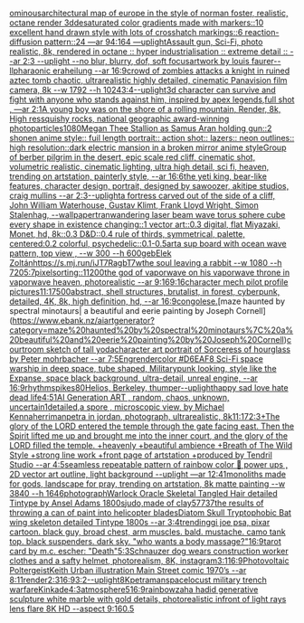 [ominous](https://www.ebank.nz/aiartgenerator?category=ominous)[architectural map of europe in the style of norman foster, realistic, octane render 3d](https://www.ebank.nz/aiartgenerator?category=architectural%20map%20of%20europe%20in%20the%20style%20of%20norman%20foster%2C%20realistic%2C%20octane%20render%203d)[desaturated color gradients made with markers::10 excellent hand drawn style with lots of crosshatch markings::6 reaction-diffusion pattern::24 —ar 94:164 —uplight](https://www.ebank.nz/aiartgenerator?category=desaturated%20color%20gradients%20made%20with%20markers%3A%3A10%20excellent%20hand%20drawn%20style%20with%20lots%20of%20crosshatch%20markings%3A%3A6%20reaction-diffusion%20pattern%3A%3A24%20%E2%80%94ar%2094%3A164%20%E2%80%94uplight)[Assault gun, Sci-Fi, photo realistic, 8k, rendered in octane :: hyper industrialisation :: extreme detail :: --ar 2:3 --uplight --no blur, blurry, dof, soft focus](https://www.ebank.nz/aiartgenerator?category=Assault%20gun%2C%20Sci-Fi%2C%20photo%20realistic%2C%208k%2C%20rendered%20in%20octane%20%3A%3A%20hyper%20industrialisation%20%3A%3A%20extreme%20detail%20%3A%3A%20--ar%202%3A3%20--uplight%20--no%20blur%2C%20blurry%2C%20dof%2C%20soft%20focus)[artwork by louis faurer](https://www.ebank.nz/aiartgenerator?category=artwork%20by%20louis%20faurer)[--ll](https://www.ebank.nz/aiartgenerator?category=--ll)[pharaonic era](https://www.ebank.nz/aiartgenerator?category=pharaonic%20era)[heilung --ar 16:9](https://www.ebank.nz/aiartgenerator?category=heilung%20--ar%2016%3A9)[crowd of zombies attacks a knight in ruined aztec tomb chaotic, ultrarealistic highly detailed, cinematic Panavision film camera, 8k --w 1792 --h 1024](https://www.ebank.nz/aiartgenerator?category=crowd%20of%20zombies%20attacks%20a%20knight%20in%20ruined%20aztec%20tomb%20chaotic%2C%20ultrarealistic%20highly%20detailed%2C%20cinematic%20Panavision%20film%20camera%2C%208k%20--w%201792%20--h%201024)[3:4](https://www.ebank.nz/aiartgenerator?category=3%3A4)[--uplight](https://www.ebank.nz/aiartgenerator?category=--uplight)[3d character can survive and fight with anyone who stands against him, inspired by apex legends,full shot , —ar 2:1](https://www.ebank.nz/aiartgenerator?category=3d%20character%20can%20survive%20and%20fight%20with%20anyone%20who%20stands%20against%20him%2C%20inspired%20by%20apex%20legends%2Cfull%20shot%20%2C%20%E2%80%94ar%202%3A1)[A young boy was on the shore of a rolling mountain, Render, 8k, High res](https://www.ebank.nz/aiartgenerator?category=A%20young%20boy%20was%20on%20the%20shore%20of%20a%20rolling%20mountain%2C%20Render%2C%208k%2C%20High%20res)[squishy rocks, national geographic award-winning photo](https://www.ebank.nz/aiartgenerator?category=squishy%20rocks%2C%20national%20geographic%20award-winning%20photo)[particles](https://www.ebank.nz/aiartgenerator?category=particles)[1080](https://www.ebank.nz/aiartgenerator?category=1080)[Megan Thee Stallion as Samus Aran holding gun::2 shonen anime style:: fuil length portrait:: action shot:: lazers:: neon outlines:: high resolution::](https://www.ebank.nz/aiartgenerator?category=Megan%20Thee%20Stallion%20as%20Samus%20Aran%20holding%20gun%3A%3A2%20shonen%20anime%20style%3A%3A%20fuil%20length%20portrait%3A%3A%20action%20shot%3A%3A%20lazers%3A%3A%20neon%20outlines%3A%3A%20high%20resolution%3A%3A)[dark electric mansion in a broken mirror anime style](https://www.ebank.nz/aiartgenerator?category=dark%20electric%20mansion%20in%20a%20broken%20mirror%20anime%20style)[Group of berber pilgrim in the desert, epic scale red cliff,  cinematic shot, volumetric realistic, cinematic lighting, ultra high detail, sci fi, heaven,  trending on artstation, painterly style, --ar 16:6](https://www.ebank.nz/aiartgenerator?category=Group%20of%20berber%20pilgrim%20in%20the%20desert%2C%20epic%20scale%20red%20cliff%2C%20%20cinematic%20shot%2C%20volumetric%20realistic%2C%20cinematic%20lighting%2C%20ultra%20high%20detail%2C%20sci%20fi%2C%20heaven%2C%20%20trending%20on%20artstation%2C%20painterly%20style%2C%20--ar%2016%3A6)[the yeti king, bear-like features, character design, portrait, designed by sawoozer, akitipe studios, craig mullins --ar 2:3](https://www.ebank.nz/aiartgenerator?category=the%20yeti%20king%2C%20bear-like%20features%2C%20character%20design%2C%20portrait%2C%20designed%20by%20sawoozer%2C%20akitipe%20studios%2C%20craig%20mullins%20--ar%202%3A3)[--uplight](https://www.ebank.nz/aiartgenerator?category=--uplight)[a fortress carved out of the side of a cliff, John William Waterhouse, Gustav Klimt, Frank Lloyd Wright, Simon Stalenhag, --wallpaper](https://www.ebank.nz/aiartgenerator?category=a%20fortress%20carved%20out%20of%20the%20side%20of%20a%20cliff%2C%20John%20William%20Waterhouse%2C%20Gustav%20Klimt%2C%20Frank%20Lloyd%20Wright%2C%20Simon%20Stalenhag%2C%20--wallpaper)[tran](https://www.ebank.nz/aiartgenerator?category=tran)[wandering laser beam wave torus sphere cube every shape in existence changing::1 vector art::0.3 digital, flat Miyazaki, Monet, hd, 8k::0.3 D&D::0.4 rule of thirds, symmetrical, palette, centered:0.2 colorful, psychedelic::0.1](https://www.ebank.nz/aiartgenerator?category=wandering%20laser%20beam%20wave%20torus%20sphere%20cube%20every%20shape%20in%20existence%20changing%3A%3A1%20vector%20art%3A%3A0.3%20digital%2C%20flat%20Miyazaki%2C%20Monet%2C%20hd%2C%208k%3A%3A0.3%20D%26D%3A%3A0.4%20rule%20of%20thirds%2C%20symmetrical%2C%20palette%2C%20centered%3A0.2%20colorful%2C%20psychedelic%3A%3A0.1)[-0.5](https://www.ebank.nz/aiartgenerator?category=-0.5)[art](https://www.ebank.nz/aiartgenerator?category=art)[a sup board with ocean wave pattern, top view , --w 300 --h 600](https://www.ebank.nz/aiartgenerator?category=a%20sup%20board%20with%20ocean%20wave%20pattern%2C%20top%20view%20%2C%20--w%20300%20--h%20600)[geb](https://www.ebank.nz/aiartgenerator?category=geb)[Elek Zoltán](https://www.ebank.nz/aiartgenerator?category=Elek%20Zolt%C3%A1n)[<https://s.mj.run/iJT7RagbT7w>](https://www.ebank.nz/aiartgenerator?category=%3Chttps%3A//s.mj.run/iJT7RagbT7w%3E)[the soul leaving a rabbit --w 1080 --h 720](https://www.ebank.nz/aiartgenerator?category=the%20soul%20leaving%20a%20rabbit%20--w%201080%20--h%20720)[5:7](https://www.ebank.nz/aiartgenerator?category=5%3A7)[pixelsorting::1](https://www.ebank.nz/aiartgenerator?category=pixelsorting%3A%3A1)[1200](https://www.ebank.nz/aiartgenerator?category=1200)[the god of vaporwave on his vaporwave throne in vaporwave heaven, photorealistic --ar 9:16](https://www.ebank.nz/aiartgenerator?category=the%20god%20of%20vaporwave%20on%20his%20vaporwave%20throne%20in%20vaporwave%20heaven%2C%20photorealistic%20--ar%209%3A16)[9:16](https://www.ebank.nz/aiartgenerator?category=9%3A16)[character mech pilot profile pictures](https://www.ebank.nz/aiartgenerator?category=character%20mech%20pilot%20profile%20pictures)[11:17](https://www.ebank.nz/aiartgenerator?category=11%3A17)[500](https://www.ebank.nz/aiartgenerator?category=500)[abstract, shell structures, brutalist, in forest, cyberpunk, detailed, 4K, 8k, high definition, hd, --ar 16:9](https://www.ebank.nz/aiartgenerator?category=abstract%2C%20shell%20structures%2C%20brutalist%2C%20in%20forest%2C%20cyberpunk%2C%20detailed%2C%204K%2C%208k%2C%20high%20definition%2C%20hd%2C%20--ar%2016%3A9)[congolese.](https://www.ebank.nz/aiartgenerator?category=congolese.)[maze haunted by spectral minotaurs| a beautiful and eerie painting by Joseph Cornell](https://www.ebank.nz/aiartgenerator?category=maze%20haunted%20by%20spectral%20minotaurs%7C%20a%20beautiful%20and%20eerie%20painting%20by%20Joseph%20Cornell)[courtroom sketch of tall yoda](https://www.ebank.nz/aiartgenerator?category=courtroom%20sketch%20of%20tall%20yoda)[character art portrait of Sorceress of hourglass by Peter mohrbacher --ar 7:5](https://www.ebank.nz/aiartgenerator?category=character%20art%20portrait%20of%20Sorceress%20of%20hourglass%20by%20Peter%20mohrbacher%20--ar%207%3A5)[Eng](https://www.ebank.nz/aiartgenerator?category=Eng)[render](https://www.ebank.nz/aiartgenerator?category=render)[color #D6EAF8 Sci-Fi space warship in deep space, tube shaped, Militarypunk looking, style like the Expanse, space black background, ultra-detail, unreal engine, --ar 16:9](https://www.ebank.nz/aiartgenerator?category=color%20%23D6EAF8%20Sci-Fi%20space%20warship%20in%20deep%20space%2C%20tube%20shaped%2C%20Militarypunk%20looking%2C%20style%20like%20the%20Expanse%2C%20space%20black%20background%2C%20ultra-detail%2C%20unreal%20engine%2C%20--ar%2016%3A9)[rhythm](https://www.ebank.nz/aiartgenerator?category=rhythm)[spikes](https://www.ebank.nz/aiartgenerator?category=spikes)[80](https://www.ebank.nz/aiartgenerator?category=80)[Helios, Berkeley, thumper](https://www.ebank.nz/aiartgenerator?category=Helios%2C%20Berkeley%2C%20thumper)[--uplight](https://www.ebank.nz/aiartgenerator?category=--uplight)[happy sad love hate dead life](https://www.ebank.nz/aiartgenerator?category=happy%20sad%20love%20hate%20dead%20life)[4:5](https://www.ebank.nz/aiartgenerator?category=4%3A5)[1](https://www.ebank.nz/aiartgenerator?category=1)[AI Generation ART , random, chaos, unknown, uncertain](https://www.ebank.nz/aiartgenerator?category=AI%20Generation%20ART%20%2C%20random%2C%20chaos%2C%20unknown%2C%20uncertain)[1](https://www.ebank.nz/aiartgenerator?category=1)[detailed,](https://www.ebank.nz/aiartgenerator?category=detailed%2C)[a spore , microscopic view, by Michael Kenna](https://www.ebank.nz/aiartgenerator?category=a%20spore%20%2C%20microscopic%20view%2C%20by%20Michael%20Kenna)[herriman](https://www.ebank.nz/aiartgenerator?category=herriman)[petra in jordan, photograph, ultrarealistic, 8k](https://www.ebank.nz/aiartgenerator?category=petra%20in%20jordan%2C%20photograph%2C%20ultrarealistic%2C%208k)[11:17](https://www.ebank.nz/aiartgenerator?category=11%3A17)[2:3](https://www.ebank.nz/aiartgenerator?category=2%3A3)[+The glory of the LORD entered the temple through the gate facing east. Then the Spirit lifted me up and brought me into the inner court, and the glory of the LORD filled the temple. +heavenly +beautiful ambience +Breath of The Wild Style +strong line work +front page of artstation +produced by Tendril Studio --ar 4:5](https://www.ebank.nz/aiartgenerator?category=%2BThe%20glory%20of%20the%20LORD%20entered%20the%20temple%20through%20the%20gate%20facing%20east.%20Then%20the%20Spirit%20lifted%20me%20up%20and%20brought%20me%20into%20the%20inner%20court%2C%20and%20the%20glory%20of%20the%20LORD%20filled%20the%20temple.%20%2Bheavenly%20%2Bbeautiful%20ambience%20%2BBreath%20of%20The%20Wild%20Style%20%2Bstrong%20line%20work%20%2Bfront%20page%20of%20artstation%20%2Bproduced%20by%20Tendril%20Studio%20--ar%204%3A5)[seamless repeatable pattern of rainbow color 🍄 power ups , 2D vector art outline, light background --uplight —ar 12:41](https://www.ebank.nz/aiartgenerator?category=seamless%20repeatable%20pattern%20of%20rainbow%20color%20%F0%9F%8D%84%20power%20ups%20%2C%202D%20vector%20art%20outline%2C%20light%20background%20--uplight%20%E2%80%94ar%2012%3A41)[monoliths made for gods, landscape for pray, trending on artstation, 8k matte painting --w 3840 --h 1646](https://www.ebank.nz/aiartgenerator?category=monoliths%20made%20for%20gods%2C%20landscape%20for%20pray%2C%20trending%20on%20artstation%2C%208k%20matte%20painting%20--w%203840%20--h%201646)[photograph](https://www.ebank.nz/aiartgenerator?category=photograph)[Warlock Oracle Skeletal Tangled Hair detailed Tintype by Ansel Adams 1800s](https://www.ebank.nz/aiartgenerator?category=Warlock%20Oracle%20Skeletal%20Tangled%20Hair%20detailed%20Tintype%20by%20Ansel%20Adams%201800s)[judo,made of clay](https://www.ebank.nz/aiartgenerator?category=judo%2Cmade%20of%20clay)[57737](https://www.ebank.nz/aiartgenerator?category=57737)[the results of throwing a can of paint into helicopter blades](https://www.ebank.nz/aiartgenerator?category=the%20results%20of%20throwing%20a%20can%20of%20paint%20into%20helicopter%20blades)[Diatom Skull Tryptophobic Bat wing skeleton detailed Tintype 1800s --ar 3:4](https://www.ebank.nz/aiartgenerator?category=Diatom%20Skull%20Tryptophobic%20Bat%20wing%20skeleton%20detailed%20Tintype%201800s%20--ar%203%3A4)[trending](https://www.ebank.nz/aiartgenerator?category=trending)[gi joe psa, pixar cartoon. black guy, broad chest, arm muscles. bald. mustache. camo tank top. black suspenders. dark sky. "who wants a body massage?"](https://www.ebank.nz/aiartgenerator?category=gi%20joe%20psa%2C%20pixar%20cartoon.%20black%20guy%2C%20broad%20chest%2C%20arm%20muscles.%20bald.%20mustache.%20camo%20tank%20top.%20black%20suspenders.%20dark%20sky.%20%22who%20wants%20a%20body%20massage%3F%22)[16:9](https://www.ebank.nz/aiartgenerator?category=16%3A9)[tarot card by m.c. escher:  "Death"](https://www.ebank.nz/aiartgenerator?category=tarot%20card%20by%20m.c.%20escher%3A%20%20%22Death%22)[5:3](https://www.ebank.nz/aiartgenerator?category=5%3A3)[Schnauzer dog wears construction worker clothes and a safty helmet, photorealism, 8K, instagram](https://www.ebank.nz/aiartgenerator?category=Schnauzer%20dog%20wears%20construction%20worker%20clothes%20and%20a%20safty%20helmet%2C%20photorealism%2C%208K%2C%20instagram)[3:1](https://www.ebank.nz/aiartgenerator?category=3%3A1)[16:9](https://www.ebank.nz/aiartgenerator?category=16%3A9)[Photovoltaic Poltergeist](https://www.ebank.nz/aiartgenerator?category=Photovoltaic%20Poltergeist)[Keith Urban illustration Main Street comic 1970’s --ar 8:11](https://www.ebank.nz/aiartgenerator?category=Keith%20Urban%20illustration%20Main%20Street%20comic%201970%E2%80%99s%20--ar%208%3A11)[render](https://www.ebank.nz/aiartgenerator?category=render)[2:3](https://www.ebank.nz/aiartgenerator?category=2%3A3)[16:9](https://www.ebank.nz/aiartgenerator?category=16%3A9)[3:2](https://www.ebank.nz/aiartgenerator?category=3%3A2)[--uplight](https://www.ebank.nz/aiartgenerator?category=--uplight)[8K](https://www.ebank.nz/aiartgenerator?category=8K)[petra](https://www.ebank.nz/aiartgenerator?category=petra)[man](https://www.ebank.nz/aiartgenerator?category=man)[space](https://www.ebank.nz/aiartgenerator?category=space)[locust military trench warfare](https://www.ebank.nz/aiartgenerator?category=locust%20military%20trench%20warfare)[Kinkade](https://www.ebank.nz/aiartgenerator?category=Kinkade)[4:3](https://www.ebank.nz/aiartgenerator?category=4%3A3)[atmosphere](https://www.ebank.nz/aiartgenerator?category=atmosphere)[5](https://www.ebank.nz/aiartgenerator?category=5)[16:9](https://www.ebank.nz/aiartgenerator?category=16%3A9)[rainbow](https://www.ebank.nz/aiartgenerator?category=rainbow)[zaha hadid generative sculpture white marble with gold details, photorealistic infront of light rays lens flare 8K HD --aspect 9:16](https://www.ebank.nz/aiartgenerator?category=zaha%20hadid%20generative%20sculpture%20white%20marble%20with%20gold%20details%2C%20photorealistic%20infront%20of%20light%20rays%20lens%20flare%208K%20HD%20--aspect%209%3A16)[0.5](https://www.ebank.nz/aiartgenerator?category=0.5)